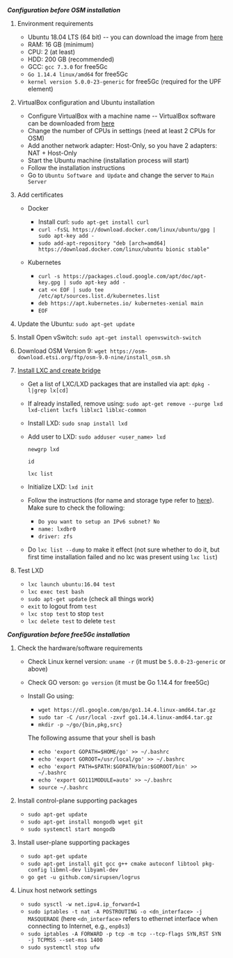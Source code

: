 ***Configuration before OSM installation***

1. Environment requirements
    * Ubuntu 18.04 LTS (64 bit) -- you can download the image from [here](https://releases.ubuntu.com/18.04.5/)
    * RAM: 16 GB (minimum)
    * CPU: 2 (at least)
    * HDD: 200 GB (recommended)
    * GCC: `gcc 7.3.0` for free5Gc
    * `Go 1.14.4 linux/amd64` for free5Gc
    * `kernel version 5.0.0-23-generic` for free5Gc (required for the UPF element)

2. VirtualBox configuration and Ubuntu installation
    * Configure VirtualBox with a machine name -- VirtualBox software can be downloaded from [here](https://www.virtualbox.org/wiki/Downloads)
    * Change the number of CPUs in settings (need at least 2 CPUs for OSM)
    * Add another network adapter: Host-Only, so you have 2 adapters: NAT + Host-Only
    * Start the Ubuntu machine (installation process will start)
    * Follow the installation instructions
    * Go to `Ubuntu Software and Update` and change the server to `Main Server`

3. Add certificates
    * Docker
      - Install curl: `sudo apt-get install curl`
      - `curl -fsSL https://download.docker.com/linux/ubuntu/gpg | sudo apt-key add -`
      - `sudo add-apt-repository "deb [arch=amd64] https://download.docker.com/linux/ubuntu bionic stable"`

    * Kubernetes
      - `curl -s https://packages.cloud.google.com/apt/doc/apt-key.gpg | sudo apt-key add -`
      - `cat << EOF | sudo tee /etc/apt/sources.list.d/kubernetes.list`
      - `deb https://apt.kubernetes.io/ kubernetes-xenial main`
      - `EOF`

4. Update the Ubuntu: `sudo apt-get update`

5. Install Open vSwitch: `sudo apt-get install openvswitch-switch`

6. Download OSM Version 9: `wget https://osm-download.etsi.org/ftp/osm-9.0-nine/install_osm.sh`

7. [Install LXC and create bridge](https://osm.etsi.org/wikipub/index.php/LXD_configuration_for_OSM_Release_FIVE)
    * Get a list of LXC/LXD packages that are installed via apt: `dpkg -l|grep lx[cd]`
    * If already installed, remove using: `sudo apt-get remove --purge lxd lxd-client lxcfs liblxc1 liblxc-common`
    * Install LXD: `sudo snap install lxd`
    * Add user to LXD: 
        `sudo adduser <user_name> lxd`
        
        `newgrp lxd`
        
        `id`
        
        ```lxc list```
    * Initialize LXD: ```lxd init```
    * Follow the instructions (for name and storage type refer to [here](https://osm.etsi.org/wikipub/index.php/LXD_configuration_for_OSM_Release_THREE)). Make sure to check the following:
      - `Do you want to setup an IPv6 subnet? No`
      - `name: lxdbr0`
      - `driver: zfs`
    * Do `lxc list --dump` to make it effect (not sure whether to do it, but first time installation failed and no lxc was present using `lxc list`)


8. Test LXD
    * `lxc launch ubuntu:16.04 test`
    * `lxc exec test bash`
    * `sudo apt-get update` (check all things work)
    * `exit` to logout from `test`
    * `lxc stop test` to stop `test`
    * ```lxc delete test``` to delete `test`


***Configuration before free5Gc installation***

1. Check the hardware/software requirements
   * Check Linux kernel version: `uname -r` (it must be `5.0.0-23-generic` or above)
   * Check GO verson: `go version` (it must be Go 1.14.4 for free5Gc)
   * Install Go using:
      - `wget https://dl.google.com/go/go1.14.4.linux-amd64.tar.gz`
      - `sudo tar -C /usr/local -zxvf go1.14.4.linux-amd64.tar.gz`
      - `mkdir -p ~/go/{bin,pkg,src}`
      
      The following assume that your shell is bash
      - `echo 'export GOPATH=$HOME/go' >> ~/.bashrc`
      - `echo 'export GOROOT=/usr/local/go' >> ~/.bashrc`
      - `echo 'export PATH=$PATH:$GOPATH/bin:$GOROOT/bin' >> ~/.bashrc`
      - `echo 'export GO111MODULE=auto' >> ~/.bashrc`
      - `source ~/.bashrc`

2. Install control-plane supporting packages
   * `sudo apt-get update`
   * `sudo apt-get install mongodb wget git`
   * `sudo systemctl start mongodb`

3. Install user-plane supporting packages
   * `sudo apt-get update`
   * `sudo apt-get install git gcc g++ cmake autoconf libtool pkg-config libmnl-dev libyaml-dev`
   * `go get -u github.com/sirupsen/logrus`

4. Linux host network settings
   * `sudo sysctl -w net.ipv4.ip_forward=1`
   * `sudo iptables -t nat -A POSTROUTING -o <dn_interface> -j MASQUERADE` (here `<dn_interface>` refers to ethernet interface when connecting to Internet, e.g., `enp0s3`)
   * `sudo iptables -A FORWARD -p tcp -m tcp --tcp-flags SYN,RST SYN -j TCPMSS --set-mss 1400`
   * `sudo systemctl stop ufw`




